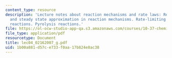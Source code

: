 ```yaml
---
content_type: resource
description: 'Lecture notes about reaction mechanisms and rate laws: Reactive intermediates
  and steady state approximation in reaction mechanisms. Rate-limiting step. Chain
  reactions. Pyrolysis reactions.'
file: https://ol-ocw-studio-app-qa.s3.amazonaws.com/courses/10-37-chemical-and-biological-reaction-engineering-spring-2007/1b00a881d57ce733f0aa17b824e8ac38_lec04_02162007_g.pdf
file_type: application/pdf
resourcetype: Document
title: lec04_02162007_g.pdf
uid: 1b00a881-d57c-e733-f0aa-17b824e8ac38
---
```


